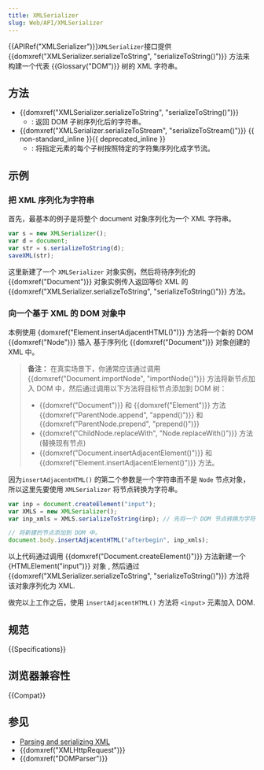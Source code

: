 ```yaml
---
title: XMLSerializer
slug: Web/API/XMLSerializer
---
```


{{APIRef("XMLSerializer")}}`XMLSerializer`接口提供{{domxref("XMLSerializer.serializeToString", "serializeToString()")}} 方法来构建一个代表 {{Glossary("DOM")}} 树的 XML 字符串。

## 方法

- {{domxref("XMLSerializer.serializeToString", "serializeToString()")}}
  - : 返回 DOM 子树序列化后的字符串。
- {{domxref("XMLSerializer.serializeToStream", "serializeToStream()")}} {{ non-standard_inline }}{{ deprecated_inline }}
  - : 将指定元素的每个子树按照特定的字符集序列化成字节流。

## 示例

### 把 XML 序列化为字符串

首先，最基本的例子是将整个 document 对象序列化为一个 XML 字符串。

```js
var s = new XMLSerializer();
var d = document;
var str = s.serializeToString(d);
saveXML(str);
```

这里新建了一个 `XMLSerializer` 对象实例，然后将待序列化的 {{domxref("Document")}} 对象实例传入返回等价 XML 的 {{domxref("XMLSerializer.serializeToString", "serializeToString()")}} 方法。

### 向一个基于 XML 的 DOM 对象中

本例使用 {domxref("Element.insertAdjacentHTML()")}} 方法将一个新的 DOM {{domxref("Node")}} 插入 基于序列化 {{domxref("Document")}} 对象创建的 XML 中。

> **备注：** 在真实场景下，你通常应该通过调用 {{domxref("Document.importNode", "importNode()")}} 方法将新节点加入 DOM 中，然后通过调用以下方法将目标节点添加到 DOM 树：
>
> - {{domxref("Document")}} 和 {{domxref("Element")}} 方法 {{domxref("ParentNode.append", "append()")}} 和 {{domxref("ParentNode.prepend", "prepend()")}}
> - {{domxref("ChildNode.replaceWith", "Node.replaceWith()")}} 方法 (替换现有节点)
> - {{domxref("Document.insertAdjacentElement()")}} 和 {{domxref("Element.insertAdjacentElement()")}} 方法。

因为`insertAdjacentHTML()` 的第二个参数是一个字符串而不是 `Node` 节点对象，所以这里先要使用 `XMLSerializer` 将节点转换为字符串。

```js
var inp = document.createElement("input");
var XMLS = new XMLSerializer();
var inp_xmls = XMLS.serializeToString(inp); // 先将一个 DOM 节点转换为字符串。

// 将新建的节点添加到 DOM 中。
document.body.insertAdjacentHTML("afterbegin", inp_xmls);
```

以上代码通过调用 {{domxref("Document.createElement()")}} 方法新建一个 {HTMLElement("input")}} 对象 , 然后通过 {{domxref("XMLSerializer.serializeToString", "serializeToString()")}} 方法将该对象序列化为 XML.

做完以上工作之后，使用 `insertAdjacentHTML()` 方法将 `<input>` 元素加入 DOM.

## 规范

{{Specifications}}

## 浏览器兼容性

{{Compat}}

## 参见

- [Parsing and serializing XML](/zh-CN/Parsing_and_serializing_XML)
- {{domxref("XMLHttpRequest")}}
- {{domxref("DOMParser")}}
